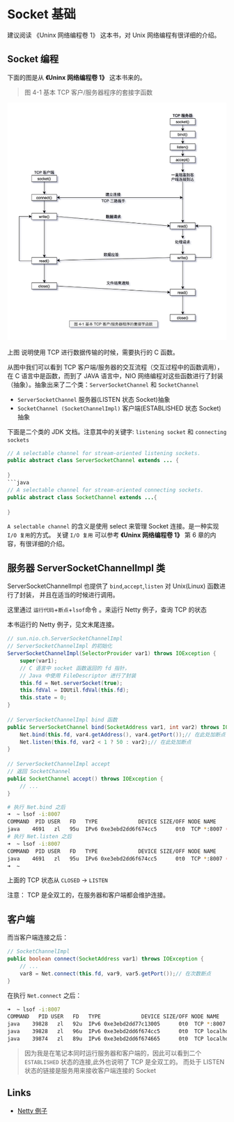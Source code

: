 # Socket 基础

建议阅读 《Uninx 网络编程卷 1》 这本书，对 Unix 网络编程有很详细的介绍。

## Socket 编程

下面的图是从 **《Uninx 网络编程卷 1》** 这本书来的。

> 图 4-1 基本 TCP 客户/服务器程序的套接字函数

![unix-network-1-4-1.png](images/unix-network-1-4-1.png)

上图 说明使用 TCP 进行数据传输的时候，需要执行的 C 函数。

从图中我们可以看到 TCP 客户端/服务器的交互流程（交互过程中的函数调用），在 C 语言中是函数，而到了
JAVA 语言中，NIO 网络编程对这些函数进行了封装（抽象）。抽象出来了二个类：`ServerSocketChannel` 和 `SocketChannel`

- `ServerSocketChannel` 服务器(LISTEN 状态 Socket)抽象
- `SocketChannel (SocketChannelImpl)` 客户端(ESTABLISHED 状态 Socket)抽象

下面是二个类的 JDK 文档。注意其中的关键字: `listening socket` 和 `connecting sockets`

````java
// A selectable channel for stream-oriented listening sockets.
public abstract class ServerSocketChannel extends ... {

}
```java
// A selectable channel for stream-oriented connecting sockets.
public abstract class SocketChannel extends ...{

}
````

`A selectable channel` 的含义是使用 select 来管理 Socket 连接。是一种实现 `I/O 复用`的方式。
关键 `I/O 复用` 可以参考 **《Uninx 网络编程卷 1》** 第 6 章的内容，有很详细的介绍。

## 服务器 ServerSocketChannelImpl 类

ServerSocketChannelImpl 也提供了 `bind`,`accept`,`listen` 对 Unix(Linux) 函数进行了封装，
并且在适当的时候进行调用。

这里通过 `运行代码`+`断点`+`lsof`命令 。来运行 Netty 例子，查询 TCP 的状态

本书运行的 Netty 例子，见文末尾连接。

```java
// sun.nio.ch.ServerSocketChannelImpl
// ServerSocketChannelImpl 的初始化
ServerSocketChannelImpl(SelectorProvider var1) throws IOException {
    super(var1);
    // C 语言中 socket 函数返回的 fd 指针，
    // Java 中使用 FileDescriptor 进行了封装
    this.fd = Net.serverSocket(true);
    this.fdVal = IOUtil.fdVal(this.fd);
    this.state = 0;
}

// ServerSocketChannelImpl bind 函数
public ServerSocketChannel bind(SocketAddress var1, int var2) throws IOException {
    Net.bind(this.fd, var4.getAddress(), var4.getPort());// 在此处加断点
    Net.listen(this.fd, var2 < 1 ? 50 : var2);// 在此处加断点
}

// ServerSocketChannelImpl accept
// 返回 SocketChannel
public SocketChannel accept() throws IOException {
    // ...
}
```

```sh
# 执行 Net.bind 之后
➜  ~ lsof -i:8007
COMMAND  PID USER   FD   TYPE             DEVICE SIZE/OFF NODE NAME
java    4691   zl   95u  IPv6 0xe3ebd2dd6f674cc5      0t0  TCP *:8007 (CLOSED)
# 执行 Net.listen 之后
➜  ~ lsof -i:8007
COMMAND  PID USER   FD   TYPE             DEVICE SIZE/OFF NODE NAME
java    4691   zl   95u  IPv6 0xe3ebd2dd6f674cc5      0t0  TCP *:8007 (LISTEN)
➜  ~
```

上面的 TCP 状态从 `CLOSED` -> `LISTEN`

注意： TCP 是全双工的，在服务器和客户端都会维护连接。

## 客户端

而当客户端连接之后：

```java
// SocketChannelImpl
public boolean connect(SocketAddress var1) throws IOException {
    // ...
    var8 = Net.connect(this.fd, var9, var5.getPort());// 在次数断点
}
```

在执行 `Net.connect` 之后：

```sh
➜  ~ lsof -i:8007
COMMAND   PID USER   FD   TYPE             DEVICE SIZE/OFF NODE NAME
java    39828   zl   92u  IPv6 0xe3ebd2dd77c13005      0t0  TCP *:8007 (LISTEN)
java    39828   zl   96u  IPv6 0xe3ebd2dd6f674cc5      0t0  TCP localhost:8007->localhost:57500 (ESTABLISHED)
java    39874   zl   89u  IPv6 0xe3ebd2dd6f674665      0t0  TCP localhost:57500->localhost:8007 (ESTABLISHED)
```

> 因为我是在笔记本同时运行服务器和客户端的，因此可以看到二个 `ESTABLISHED` 状态的连接,此外也说明了 TCP 是全双工的。
> 而处于 LISTEN 状态的链接是服务用来接收客户端连接的 Socket

## Links

- [Netty 例子](https://github.com/netty/netty/tree/4.1/example/src/main/java/io/netty/example/echo)
